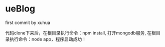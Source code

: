 ueBlog
======

first commit by xuhua


代码clone下来后，在根目录执行命令：npm install,
打开mongodb服务,
在根目录执行命令：node app，程序启动成功！
